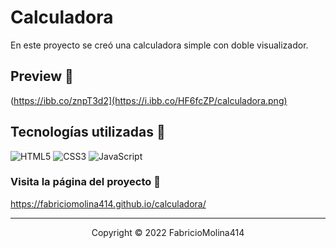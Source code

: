
# Calculadora

En este proyecto se creó una calculadora simple con doble visualizador. 



## Preview :rainbow:

(https://ibb.co/znpT3d2](https://i.ibb.co/HF6fcZP/calculadora.png)


## Tecnologías utilizadas :wrench:



![HTML5](https://img.shields.io/badge/HTML5-E34F26?style=for-the-badge&logo=html5&logoColor=white)
![CSS3](https://img.shields.io/badge/CSS3-1572B6?style=for-the-badge&logo=css3&logoColor=white)
![JavaScript](https://img.shields.io/badge/JavaScript-323330?style=for-the-badge&logo=javascript&logoColor=F7DF1E)

### Visita la página del proyecto :page_facing_up:

https://fabriciomolina414.github.io/calculadora/

---

<p align="center">Copyright © 2022 FabricioMolina414</p>
